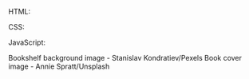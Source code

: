 HTML:

CSS:

JavaScript:

Bookshelf background image - Stanislav Kondratiev/Pexels
Book cover image - Annie Spratt/Unsplash
